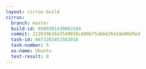 ```yaml
---
layout: cirrus-build
cirrus:
  branch: master
  build-id: 6500301430063104
  commit: 21263961643540656c880b75abb62642de00d9ed
  task-id: 6673283452502016
  task-number: 5
  os-name: Ubuntu
  test-result: 0
---
```

